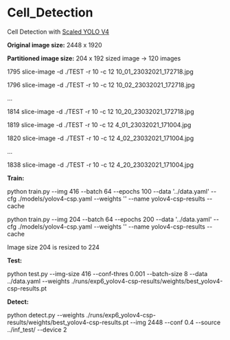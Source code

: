 # Cell_Detection
Cell Detection with [Scaled YOLO V4](https://github.com/WongKinYiu/ScaledYOLOv4)

**Original image size:** 2448 x 1920

**Partitioned image size:** 204 x 192 sized image -> 120 images

 1795  slice-image -d ./TEST -r 10 -c 12 10_01_23032021_172718.jpg
 
 1796  slice-image -d ./TEST -r 10 -c 12 10_02_23032021_172718.jpg
 
 ...
 
 1814  slice-image -d ./TEST -r 10 -c 12 10_20_23032021_172718.jpg

 1819  slice-image -d ./TEST -r 10 -c 12 4_01_23032021_171004.jpg
 
 1820  slice-image -d ./TEST -r 10 -c 12 4_02_23032021_171004.jpg
 
 ...
 
 1838  slice-image -d ./TEST -r 10 -c 12 4_20_23032021_171004.jpg


**Train:**

python train.py --img 416 --batch 64 --epochs 100 --data '../data.yaml' --cfg ./models/yolov4-csp.yaml --weights '' --name yolov4-csp-results --cache

python train.py --img 204 --batch 64 --epochs 200 --data '../data.yaml' --cfg ./models/yolov4-csp.yaml --weights '' --name yolov4-csp-results --cache

Image size 204 is resized to 224


**Test:**

python test.py --img-size 416 --conf-thres 0.001 --batch-size 8 --data ../data.yaml --weights ./runs/exp6_yolov4-csp-results/weights/best_yolov4-csp-results.pt


**Detect:**

python detect.py --weights ./runs/exp6_yolov4-csp-results/weights/best_yolov4-csp-results.pt --img 2448 --conf 0.4 --source ../inf_test/ --device 2
